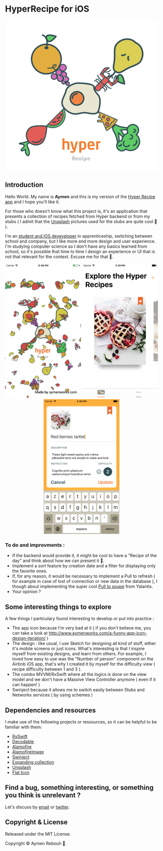 # HyperRecipe for iOS

<p align="center">
	<img src="/README/AppIcon.png" width=500/>
</p>

## Introduction

Hello World. My name is **Aymen** and this is my version of the [Hyper Recipe app](https://github.com/hyperoslo/hyper-recipes) and I hope you'll like it.

For those who doesn't know what this project is, it's an application that presents a collection of recipes fetched from Hyper backend or from my stubs ( I admit that the [Unsplash](https://unsplash.com) pictures used for the stubs are quite cool 📸 ). 

I'm an [student and iOS deveveloper](http://www.aymenworks.com) in apprenticeship, switching between school and company, but I like more and more design and user experience. I'm studying computer science so I don't have any basics learned from school, so it's possible that time to time I design an experience or UI  that is not that relevant for the context. Excuse me for that 🤣.

<p align="center">
<img src="/README/SplashScreen.png" width=250/>
<img src="/README/Explore.png" width=250/>
<img src="/README/Add.png" width=250/>
</p>

### To do and improvments :
- If the backend would provide it, it might be cool to have a "Recipe of the day" and think about how we can present it 🤔.
- Implement a sort feature by creation date and a filter for displaying only the favorite ones.
- If, for any reason, it would be necessary to implement a Pull to refresh ( for example in case of lost of connection or new data in the database ),  I though about implementing the super cool [Pull to soupe](https://github.com/Yalantis/PullToMakeSoup) from Yalantis.
- Your opinion ?

## Some interesting things to explore

A few things I particulary found interesting to develop or put into practice :

* The app icon because I'm very bad at it ( if you don't believe me, you can take a look at http://www.aymenworks.com/a-funny-app-icon-design-iteration/ )
* The design : like usual, I use Sketch for designing all kind of stuff, either it's mobile screens or just icons. What's interesting is that I inspire myself from existing designs, and learn from others. For example, I loved how easy to use was the "Number of person" component on the Airbnb iOS app, that's why I created it by myself for the difficulty view ( recipe difficulty between 1 and 3 ).
* The combo MVVM/RxSwift where all the logics is done on the view model and we don't have a Massive View Controller anymore ( even if it can happen! )
* Swinject because it allows me to switch easily between Stubs and Networks services ( by using schemes )

## Dependencies and resources

I make use of the following projects or ressources, so it can be helpful to be
familiar with them:

* [RxSwift](https://github.com/ReactiveX/RxSwift)
* [Decodable](https://github.com/Anviking/Decodable)
* [Alamofire](https://github.com/Alamofire/AlamofireImage)
* [AlamofireImage](https://github.com/Alamofire/AlamofireImage)
* [Swinject](https://github.com/Swinject/Swinject)
* [Expanding collection](https://github.com/Ramotion/expanding-collection)
* [Unsplash](https://unsplash.com)
* [Flat Icon](https://www.flaticon.com)


## Find a bug, something interesting, or something you think is unrelevant ?

Let's discuss by [email](mailto:aymenworks.com) or [twitter](https://twitter.com/aymenworks).

## Copyright & License

Released under the MIT License.

Copyright © Aymen Rebouh 🤡.
